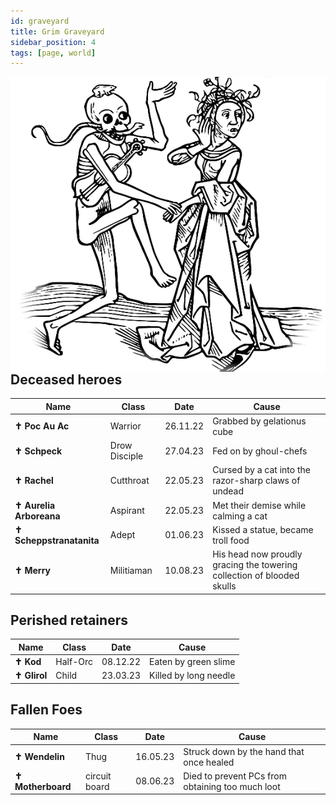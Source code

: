 ```yaml
---
id: graveyard
title: Grim Graveyard
sidebar_position: 4
tags: [page, world]
---
```


<img class="img-character" align="right" src="/img/dance.webp"/>

## Deceased heroes

| Name                     | Class         | Date     | Cause                                                |
| ------------------------ | ------------- | -------- | ---------------------------------------------------- |
| **✝ Poc Au Ac**         | Warrior       | 26.11.22 | Grabbed by gelationus cube                           |
| **✝ Schpeck**           | Drow Disciple | 27.04.23 | Fed on by ghoul-chefs                                |
| **✝ Rachel**            | Cutthroat     | 22.05.23 | Cursed by a cat into the razor-sharp claws of undead |
| **✝ Aurelia Arboreana** | Aspirant      | 22.05.23 | Met their demise while calming a cat                 |
| **✝ Scheppstranatanita** | Adept      | 01.06.23 | Kissed a statue, became troll food                   |
| **✝ Merry** | Militiaman      | 10.08.23 | His head now proudly gracing the towering collection of blooded skulls |

## Perished retainers

| Name            | Class    | Date     | Cause                                    |
| --------------- | -------- | -------- | ---------------------------------------- |
| **✝ Kod**      | Half-Orc | 08.12.22 | Eaten by green slime                     |
| **✝ Glirol**   | Child    | 23.03.23 | Killed by long needle                    |

## Fallen Foes

| Name            | Class    | Date     | Cause                                    |
| --------------- | -------- | -------- | ---------------------------------------- |
| **✝ Wendelin** | Thug     | 16.05.23 | Struck down by the hand that once healed |
| **✝ Motherboard** | circuit board     | 08.06.23 | Died to prevent PCs from obtaining too much loot |